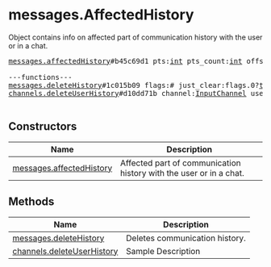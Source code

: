 # messages.AffectedHistory

Object contains info on affected part of communication history with the user or in a chat.

<pre>
<a href="../constructor/messages.affectedHistory.md">messages.affectedHistory</a>#b45c69d1 pts:<a href="../type/int.md">int</a> pts_count:<a href="../type/int.md">int</a> offset:<a href="../type/int.md">int</a> = <a href="../type/messages.AffectedHistory.md">messages.AffectedHistory</a>;

---functions---
<a href="../method/messages.deleteHistory.md">messages.deleteHistory</a>#1c015b09 flags:# just_clear:flags.0?<a href="../type/true.md">true</a> peer:<a href="../type/InputPeer.md">InputPeer</a> max_id:<a href="../type/int.md">int</a> = <a href="../type/messages.AffectedHistory.md">messages.AffectedHistory</a>;
<a href="../method/channels.deleteUserHistory.md">channels.deleteUserHistory</a>#d10dd71b channel:<a href="../type/InputChannel.md">InputChannel</a> user_id:<a href="../type/InputUser.md">InputUser</a> = <a href="../type/messages.AffectedHistory.md">messages.AffectedHistory</a>;

</pre>

## Constructors

| Name | Description |
|------|-------------|
| [messages.affectedHistory](../constructor/messages.affectedHistory.md) | Affected part of communication history with the user or in a chat. |

## Methods

| Name | Description |
|------|-------------|
| [messages.deleteHistory](../method/messages.deleteHistory.md) | Deletes communication history. |
| [channels.deleteUserHistory](../method/channels.deleteUserHistory.md) | Sample Description |

